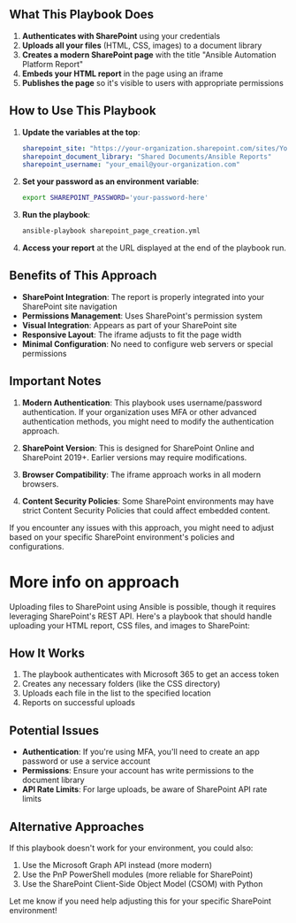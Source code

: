 
## What This Playbook Does

1. **Authenticates with SharePoint** using your credentials
2. **Uploads all your files** (HTML, CSS, images) to a document library
3. **Creates a modern SharePoint page** with the title "Ansible Automation Platform Report"
4. **Embeds your HTML report** in the page using an iframe
5. **Publishes the page** so it's visible to users with appropriate permissions

## How to Use This Playbook

1. **Update the variables at the top**:
   ```yaml
   sharepoint_site: "https://your-organization.sharepoint.com/sites/YourSiteName"
   sharepoint_document_library: "Shared Documents/Ansible Reports"
   sharepoint_username: "your_email@your-organization.com"
   ```

2. **Set your password as an environment variable**:
   ```bash
   export SHAREPOINT_PASSWORD='your-password-here'
   ```

3. **Run the playbook**:
   ```bash
   ansible-playbook sharepoint_page_creation.yml
   ```

4. **Access your report** at the URL displayed at the end of the playbook run.

## Benefits of This Approach

- **SharePoint Integration**: The report is properly integrated into your SharePoint site navigation
- **Permissions Management**: Uses SharePoint's permission system
- **Visual Integration**: Appears as part of your SharePoint site
- **Responsive Layout**: The iframe adjusts to fit the page width
- **Minimal Configuration**: No need to configure web servers or special permissions

## Important Notes

1. **Modern Authentication**: This playbook uses username/password authentication. If your organization uses MFA or other advanced authentication methods, you might need to modify the authentication approach.

2. **SharePoint Version**: This is designed for SharePoint Online and SharePoint 2019+. Earlier versions may require modifications.

3. **Browser Compatibility**: The iframe approach works in all modern browsers.

4. **Content Security Policies**: Some SharePoint environments may have strict Content Security Policies that could affect embedded content.

If you encounter any issues with this approach, you might need to adjust based on your specific SharePoint environment's policies and configurations.


# More info on approach

Uploading files to SharePoint using Ansible is possible, though it requires leveraging SharePoint's REST API. Here's a playbook that should handle uploading your HTML report, CSS files, and images to SharePoint:

## How It Works

1. The playbook authenticates with Microsoft 365 to get an access token
2. Creates any necessary folders (like the CSS directory)
3. Uploads each file in the list to the specified location
4. Reports on successful uploads

## Potential Issues

- **Authentication**: If you're using MFA, you'll need to create an app password or use a service account
- **Permissions**: Ensure your account has write permissions to the document library
- **API Rate Limits**: For large uploads, be aware of SharePoint API rate limits

## Alternative Approaches

If this playbook doesn't work for your environment, you could also:

1. Use the Microsoft Graph API instead (more modern)
2. Use the PnP PowerShell modules (more reliable for SharePoint)
3. Use the SharePoint Client-Side Object Model (CSOM) with Python

Let me know if you need help adjusting this for your specific SharePoint environment!